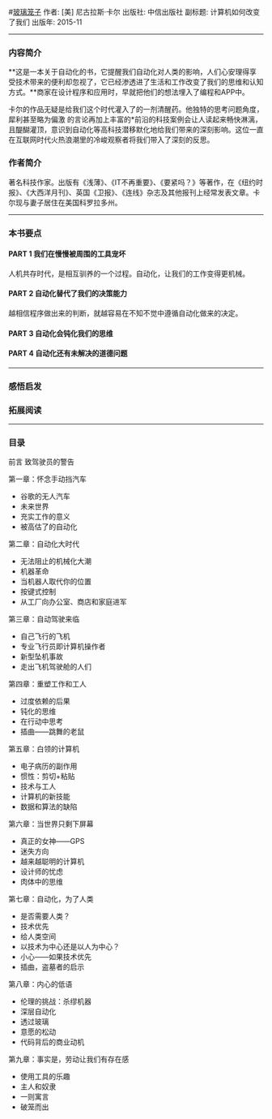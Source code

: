 #[玻璃笼子](https://book.douban.com/subject/26644961/)
作者:  [美] 尼古拉斯·卡尔
出版社: 中信出版社
副标题: 计算机如何改变了我们
出版年: 2015-11
***
### 内容简介 
**这是一本关于自动化的书，它提醒我们自动化对人类的影响，人们心安理得享受技术带来的便利却忽视了，它已经渗透进了生活和工作改变了我们的思维和认知方式。**商家在设计程序和应用时，早就把他们的想法埋入了编程和APP中。

卡尔的作品无疑是给我们这个时代灌入了的一剂清醒药。他独特的思考问题角度，犀利甚至略为偏激 的言论再加上丰富的*前沿的科技案例会让人读起来畅快淋漓，且醍醐灌顶，意识到自动化等高科技潜移默化地给我们带来的深刻影响。这位一直在互联网时代火热浪潮里的冷峻观察者将我们带入了深刻的反思。

### 作者简介 
著名科技作家。出版有《浅薄》、《IT不再重要》、《要紧吗？》等著作，在《纽约时报》、《大西洋月刊》、英国《卫报》、《连线》杂志及其他报刊上经常发表文章。卡尔现与妻子居住在美国科罗拉多州。

***
### 本书要点

#### PART 1 我们在慢慢被周围的工具宠坏
人机共存时代，是相互驯养的一个过程。自动化，让我们的工作变得更机械。

#### PART 2 自动化替代了我们的决策能力
越相信程序做出来的判断，就越容易在不知不觉中遵循自动化做来的决定。

#### PART 3 自动化会钝化我们的思维

#### PART 4 自动化还有未解决的道德问题


***
### 感悟启发
### 拓展阅读
***
### 目录
前言 致驾驶员的警告

第一章：怀念手动挡汽车
- 谷歌的无人汽车
- 未来世界
- 充实工作的意义
- 被高估了的自动化

第二章：自动化大时代
- 无法阻止的机械化大潮
- 机器革命
- 当机器人取代你的位置
- 按键式控制
- 从工厂向办公室、商店和家庭进军

第三章：自动驾驶来临
- 自己飞行的飞机
- 专业飞行员即计算机操作者
- 新型坠机事故
- 走出飞机驾驶舱的人们

第四章：重塑工作和工人
- 过度依赖的后果
- 钝化的思维
- 在行动中思考
- 插曲——跳舞的老鼠

第五章：白领的计算机
- 电子病历的副作用
- 惯性：剪切+粘贴
- 技术与工人
- 计算机的新技能
- 数据和算法的缺陷

第六章：当世界只剩下屏幕
- 真正的女神——GPS
- 迷失方向
- 越来越聪明的计算机
- 设计师的忧虑
- 肉体中的思维

第七章：自动化，为了人类
- 是否需要人类？
- 技术优先
- 给人类空间
- 以技术为中心还是以人为中心？
- 小心——如果技术优先
- 插曲，盗墓者的启示

第八章：内心的低语
- 伦理的挑战：杀缪机器
- 深层自动化
- 透过玻璃
- 意愿的松动
- 代码背后的商业动机

第九章：事实是，劳动让我们有存在感
- 使用工具的乐趣
- 主人和奴隶
- 一则寓言
- 破笼而出